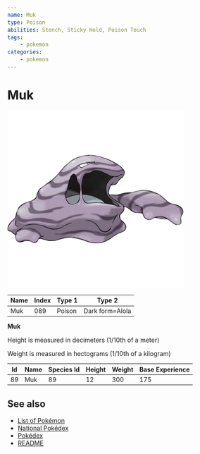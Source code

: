 ```yaml
---
name: Muk
type: Poison
abilities: Stench, Sticky Hold, Poison Touch
tags:
    - pokemon
categories:
    - pokemon
---
```


# Muk


![Muk](images/089.png)

| **Name** | **Index** | **Type 1** | **Type 2** |
|----|----|----|----|
| Muk | 089 | Poison | Dark form=Alola  |

**Muk** 


Height is measured in decimeters (1/10th of a meter)

Weight is measured in hectograms (1/10th of a kilogram)

| **Id** | **Name** | **Species Id** | **Height** | **Weight** | **Base Experience** |
|--------|----------|----------------|------------|------------|---------------------|
| 89 | Muk | 89 | 12 | 300 | 175 |


## See also

- [List of Pokémon](../pokemon.md)
- [National Pokédex](../national_pokedex.md)
- [Pokédex](../pokedex.md)
- [README](../README.md)
